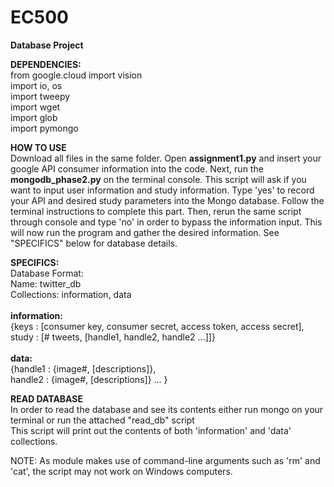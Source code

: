 
# EC500
<b>Database Project </b><br />

<b>DEPENDENCIES: </b> <br />
  from google.cloud import vision<br />
  import io, os<br />
  import tweepy<br />
  import wget<br />
  import glob<br />
  import pymongo<br />
  
  
  
<b>HOW TO USE </b><br />
Download all files in the same folder. Open <b>assignment1.py</b> and insert your google API consumer information into the code. Next, run the <b>mongodb_phase2.py</b> on the terminal console. This script will ask if you want to input user information and study information. Type 'yes' to record your API and desired study parameters into the Mongo database. Follow the terminal instructions to complete this part. Then, rerun the same script through console and type 'no' in order to bypass the information input. This will now run the program and gather the desired information. See "SPECIFICS" below for database details. 
 
 
 
<b>SPECIFICS: </b><br />
Database Format:  <br />
Name: twitter_db  <br />
Collections: information, data <br />
<br />
<b>information:</b> <br />
{keys : [consumer key, consumer secret, access token, access secret], <br />
study : [# tweets, [handle1, handle2, handle2 ...]]} <br />
<br />
<b>data:</b> <br />
{handle1 : {image#, [descriptions]}, <br />
 handle2 : {image#, [descriptions]} ... }


<b>READ DATABASE </b><br />
In order to read the database and see its contents either run mongo on your terminal or run the attached "read_db" script<br />
This script will print out the contents of both 'information' and 'data' collections.


NOTE: As module makes use of command-line arguments such as 'rm' and 'cat', the script may not work on Windows computers.


